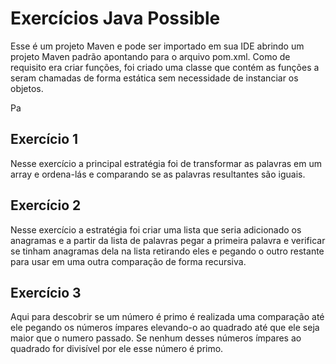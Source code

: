 # Exercícios Java Possible
  Esse é um projeto Maven e pode ser importado em sua IDE abrindo um projeto Maven padrão apontando para o arquivo pom.xml.
  Como de requisito era criar funções, foi criado uma classe que contém as funções a seram chamadas de forma estática sem necessidade de instanciar os objetos.

  Pa  


## Exercício 1
  Nesse exercício a principal estratégia foi de transformar as palavras em um array e ordena-lás e comparando se as palavras resultantes são iguais.

## Exercício 2
  Nesse exercício a estratégia foi criar uma lista que seria adicionado os anagramas e a partir da lista de palavras pegar a primeira palavra e verificar se tinham anagramas dela na lista retirando eles e pegando o outro restante para usar em uma outra comparação de forma recursiva.

## Exercício 3
  Aqui para descobrir se um número é primo é realizada uma comparação até ele pegando os números ímpares elevando-o ao quadrado até que ele seja maior que o numero passado. Se nenhum desses números ímpares ao quadrado for divisível por ele esse número é primo.   
